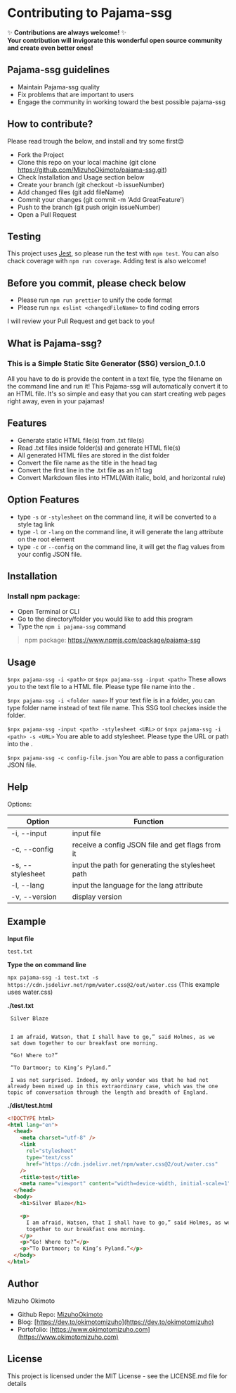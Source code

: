 # Contributing to Pajama-ssg

✨ **Contributions are always welcome!** ✨<br>
**Your contribution will invigorate this wonderful open source community and create even better ones!**

## Pajama-ssg guidelines
- Maintain Pajama-ssg quality
- Fix problems that are important to users
- Engage the community in working toward the best possible pajama-ssg

## How to contribute?
Please read trough the below, and install and try some first😊
- Fork the Project
- Clone this repo on your local machine (git clone https://github.com/MizuhoOkimoto/pajama-ssg.git)
- Check Installation and Usage section below
- Create your branch (git checkout -b issueNumber)
- Add changed files (git add fileName)
- Commit your changes (git commit -m 'Add GreatFeature')
- Push to the branch (git push origin issueNumber)
- Open a Pull Request

## Testing
This project uses [Jest](https://jestjs.io/), so please run the test with `npm test`. 
You can also chack coverage with `npm run coverage`. Adding test is also welcome!

## Before you commit, please check below
- Please run `npm run prettier` to unify the code format
- Please run `npx eslint <changedFileName>` to find coding errors

I will review your Pull Request and get back to you!

## What is Pajama-ssg?
### This is a Simple Static Site Generator (SSG) version_0.1.0

All you have to do is provide the content in a text file, type the filename on the command line and run it! This Pajama-ssg will automatically convert it to an HTML file. It's so simple and easy that you can start creating web pages right away, even in your pajamas!

## Features

- Generate static HTML file(s) from .txt file(s)
- Read .txt files inside folder(s) and generate HTML file(s)
- All generated HTML files are stored in the dist folder
- Convert the file name as the title in the head tag
- Convert the first line in the .txt file as an h1 tag
- Convert Markdown files into HTML(With italic, bold, and horizontal rule)

## Option Features

- type `-s` or `-stylesheet` on the command line, it will be converted to a style tag link
- type `-l` or `-lang` on the command line, it will generate the lang attribute on the root <html> element
- type `-c` or `--config` on the command line, it will get the flag values from your config JSON file.

## Installation
### Install npm package:
  - Open Terminal or CLI
  - Go to the directory/folder you would like to add this program
  - Type the `npm i pajama-ssg` command 

  > npm package: https://www.npmjs.com/package/pajama-ssg

## Usage

`$npx pajama-ssg -i <path>` or `$npx pajama-ssg -input <path>`
    These allows you to the text file to a HTML file. Please type file name into the <path>.

`$npx pajama-ssg -i <folder name>`
    If your text file is in a folder, you can type folder name instead of text file name.
    This SSG tool checkes inside the folder.

`$npx pajama-ssg -input <path> -stylesheet <URL>` or `$npx pajama-ssg -i <path> -s <URL>`
    You are able to add stylesheet. Please type the URL or path into the <URL>.

`$npx pajama-ssg -c config-file.json`
    You are able to pass a configuration JSON file.

## Help

Options:

| Option           | Function                                              |
|------------------|-------------------------------------------------------|
| -i, --input      | input file                                            |
| -c, --config     | receive a config JSON file and get flags from it      |
| -s, --stylesheet | input the path for generating the stylesheet path     |
| -l, --lang       | input the language for the lang attribute             |
| -v, --version    | display version                                       | 

## Example

**Input file**

`test.txt`

**Type the on command line**

`npx pajama-ssg -i test.txt -s https://cdn.jsdelivr.net/npm/water.css@2/out/water.css`
(This example uses water.css)

**./test.txt**

```
 Silver Blaze


 I am afraid, Watson, that I shall have to go,” said Holmes, as we
 sat down together to our breakfast one morning.

 “Go! Where to?”

 “To Dartmoor; to King’s Pyland.”

 I was not surprised. Indeed, my only wonder was that he had not already been mixed up in this extraordinary case, which was the one topic of conversation through the length and breadth of England.

```

**./dist/test.html**

```html
<!DOCTYPE html>
<html lang="en">
  <head>
    <meta charset="utf-8" />
    <link
      rel="stylesheet"
      type="text/css"
      href="https://cdn.jsdelivr.net/npm/water.css@2/out/water.css"
    />
    <title>test</title>
    <meta name="viewport" content="width=device-width, initial-scale=1" />
  </head>
  <body>
    <h1>Silver Blaze</h1>

    <p>
      I am afraid, Watson, that I shall have to go,” said Holmes, as we sat down
      together to our breakfast one morning.
    </p>
    <p>“Go! Where to?”</p>
    <p>“To Dartmoor; to King’s Pyland.”</p>
  </body>
</html>
```

## Author

Mizuho Okimoto

- Github Repo: [MizuhoOkimoto](https://github.com/MizuhoOkimoto)
- Blog: [https://dev.to/okimotomizuho](https://dev.to/okimotomizuho)
- Portofolio: [https://www.okimotomizuho.com](https://www.okimotomizuho.com)

## License
This project is licensed under the MIT License - see the LICENSE.md file for details
